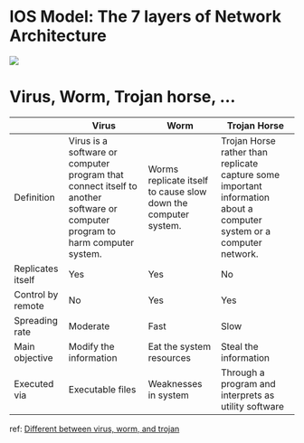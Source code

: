 # IOS Model: The 7 layers of Network Architecture

![](https://s7280.pcdn.co/wp-content/uploads/2018/06/osi-model-7-layers-1.png)

# Virus, Worm, Trojan horse, ...

|                   | Virus                                                                                                                        | Worm                                                           | Trojan Horse                                                                                                         |
| ----------------- | ---------------------------------------------------------------------------------------------------------------------------- | -------------------------------------------------------------- | -------------------------------------------------------------------------------------------------------------------- |
| Definition        | Virus is a software or computer program that connect itself to another software or computer program to harm computer system. | Worms replicate itself to cause slow down the computer system. | Trojan Horse rather than replicate capture some important information about a computer system or a computer network. |
| Replicates itself | Yes                                                                                                                          | Yes                                                            | No                                                                                                                   |
| Control by remote | No                                                                                                                           | Yes                                                            | Yes                                                                                                                  |
| Spreading rate    | Moderate                                                                                                                     | Fast                                                           | Slow                                                                                                                 |
| Main objective    | Modify the information                                                                                                       | Eat the system resources                                       | Steal the information                                                                                                |
| Executed via      | Executable files                                                                                                             | Weaknesses in system                                           | Through a program and interprets as utility software                                                                 |

ref: [Different between virus, worm, and trojan](https://www.geeksforgeeks.org/difference-between-virus-worm-and-trojan-horse/)